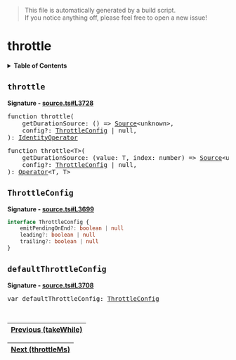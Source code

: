 > This file is automatically generated by a build script.<br>If you notice anything off, please feel free to open a new issue!

# throttle

<details><summary><b>Table of Contents</b></summary>

1. [<code>throttle</code>](#throttle)
   1. [<code>ThrottleConfig</code>](#ThrottleConfig)
   2. [<code>defaultThrottleConfig</code>](#defaultThrottleConfig)</details>

## <a name="throttle"></a><code>throttle</code>

<b>Signature - [source.ts#L3728](..\/..\/packages\/core\/src\/source.ts#L3728)</b>

<pre>function throttle(<br>    getDurationSource: () =&gt; <a href="../03-api-source/00-Source.md#Source-Interface">Source</a>&lt;unknown&gt;,<br>    config?: <a href="#ThrottleConfig">ThrottleConfig</a> | null,<br>): <a href="001-IdentityOperator.md#IdentityOperator">IdentityOperator</a></pre>

<pre>function throttle&lt;T&gt;(<br>    getDurationSource: (value: T, index: number) =&gt; <a href="../03-api-source/00-Source.md#Source-Interface">Source</a>&lt;unknown&gt;,<br>    config?: <a href="#ThrottleConfig">ThrottleConfig</a> | null,<br>): <a href="000-Operator.md#Operator">Operator</a>&lt;T, T&gt;</pre>

## <a name="ThrottleConfig"></a><code>ThrottleConfig</code>

<b>Signature - [source.ts#L3699](..\/..\/packages\/core\/src\/source.ts#L3699)</b>

```ts
interface ThrottleConfig {
    emitPendingOnEnd?: boolean | null
    leading?: boolean | null
    trailing?: boolean | null
}
```

## <a name="defaultThrottleConfig"></a><code>defaultThrottleConfig</code>

<b>Signature - [source.ts#L3708](..\/..\/packages\/core\/src\/source.ts#L3708)</b>

<pre>var defaultThrottleConfig: <a href="#ThrottleConfig">ThrottleConfig</a></pre><br>

| [Previous \(takeWhile\)](091-takeWhile.md#readme) |
| --- |

<div align="right">

| [Next \(throttleMs\)](093-throttleMs.md#readme) |
| --- |
</div>
